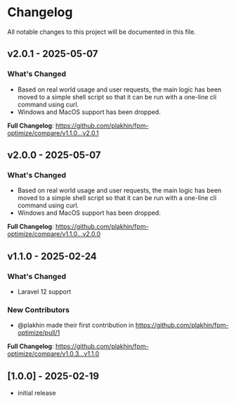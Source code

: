 # Changelog

All notable changes to this project will be documented in this file.

## v2.0.1 - 2025-05-07

### What's Changed

* Based on real world usage and user requests, the main logic has been moved to a simple shell script so that it can be run with a one-line cli command using curl.
* Windows and MacOS support has been dropped.

**Full Changelog**: https://github.com/plakhin/fpm-optimize/compare/v1.1.0...v2.0.1

## v2.0.0 - 2025-05-07

### What's Changed

* Based on real world usage and user requests, the main logic has been moved to a simple shell script so that it can be run with a one-line cli command using curl.
* Windows and MacOS support has been dropped.

**Full Changelog**: https://github.com/plakhin/fpm-optimize/compare/v1.1.0...v2.0.0

## v1.1.0 - 2025-02-24

### What's Changed

* Laravel 12 support

### New Contributors

* @plakhin made their first contribution in https://github.com/plakhin/fpm-optimize/pull/1

**Full Changelog**: https://github.com/plakhin/fpm-optimize/compare/v1.0.3...v1.1.0

## [1.0.0] - 2025-02-19

- initial release
